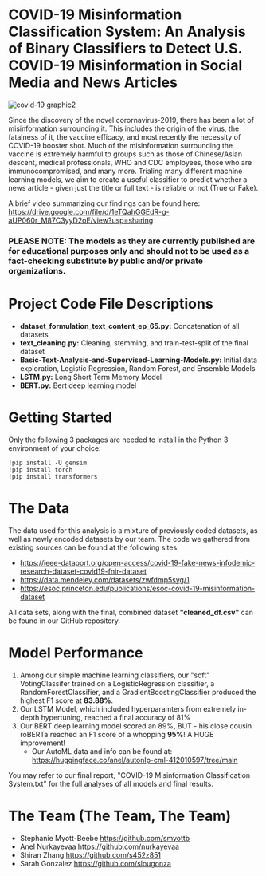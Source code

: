
# COVID-19 Misinformation Classification System: An Analysis of Binary Classifiers to Detect U.S. COVID-19 Misinformation in Social Media and News Articles 

![covid-19 graphic2](https://user-images.githubusercontent.com/79933773/146621222-ab5e0984-6f27-492f-b49b-d51c15b28767.png)

Since the discovery of the novel corornavirus-2019, there has been a lot of misinformation surrounding it. This includes the origin of the virus, the fatalness of it, the vaccine efficacy, and most recently the necessity of COVID-19 booster shot. Much of the misinformation surrounding the vaccine is extremely harmful to groups such as those of Chinese/Asian descent, medical professionals, WHO and CDC employees, those who are immunocompromised, and many more. Trialing many different machine learning models, we aim to create a useful classifier to predict whether a news article - given just the title or full text - is reliable or not (True or Fake). 

A brief video summarizing our findings can be found here: https://drive.google.com/file/d/1eTQahGGEdR-g-aUP060r_M87C3yyD2oE/view?usp=sharing 


### PLEASE NOTE: The models as they are currently published are for educational purposes only and should not to be used as a fact-checking substitute by public and/or private organizations. 

# Project Code File Descriptions 
 - **dataset_formulation_text_content_ep_65.py:** Concatenation of all datasets
 - **text_cleaning.py:** Cleaning, stemming, and train-test-split of the final dataset
 - **Basic-Text-Analysis-and-Supervised-Learning-Models.py:** Initial data exploration, Logistic Regression, Random Forest, and Ensemble Models 
 - **LSTM.py:** Long Short Term Memory Model
 - **BERT.py:** Bert deep learning model
  
# Getting Started 

Only the following 3 packages are needed to install in the Python 3 environment of your choice:
```
!pip install -U gensim
!pip install torch
!pip install transformers
```
# The Data 
 The data used for this analysis is a mixture of previously coded datasets, as well as newly encoded datasets by our team. 
 The code we gathered from existing sources can be found at the following sites:
 
 -  https://ieee-dataport.org/open-access/covid-19-fake-news-infodemic-research-dataset-covid19-fnir-dataset
 -  https://data.mendeley.com/datasets/zwfdmp5syg/1 
 -  https://esoc.princeton.edu/publications/esoc-covid-19-misinformation-dataset

All data sets, along with the final, combined dataset **"cleaned_df.csv"** can be found in our GitHub repository.


# Model Performance  
  
  1. Among our simple machine learning classifiers, our "soft" VotingClassifer trained on a LogisticRegression classifier, a RandomForestClassifier, and a    GradientBoostingClassifier produced the highest F1 score at **83.88%**. 
  2. Our LSTM Model, which included hyperparamters from extremely in-depth hypertuning, reached a final accuracy of 81%
  3. Our BERT deep learning model scored an 89%, BUT - his close cousin roBERTa reached an F1 score of a whopping **95%**! A HUGE improvement!
      - Our AutoML data and info can be found at: https://huggingface.co/anel/autonlp-cml-412010597/tree/main
  
  You may refer to our final report, "COVID-19 Misinformation Classification System.txt" for the full analyses of all models and final results. 


# The Team (The Team, The Team)
 - Stephanie Myott-Beebe https://github.com/smyottb
 - Anel Nurkayevaa https://github.com/nurkayevaa
 - Shiran Zhang https://github.com/s452z851
 - Sarah Gonzalez https://github.com/slougonza
 
